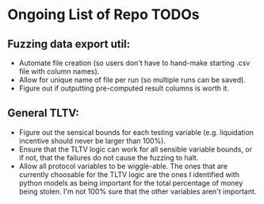 # Ongoing List of Repo TODOs

## Fuzzing data export util:
- Automate file creation (so users don't have to hand-make starting .csv file with column names).
- Allow for unique name of file per run (so multiple runs can be saved).
- Figure out if outputting pre-computed result columns is worth it.

## General TLTV:
- Figure out the sensical bounds for each testing variable (e.g. liquidation incentive should never be larger than 100%).
- Ensure that the TLTV logic can work for all sensible variable bounds, or if not, that the failures do not cause the fuzzing to halt. 
- Allow all protocol variables to be wiggle-able. The ones that are currently choosable for the TLTV logic are the ones I identified with python models as being important for the total percentage of money being stolen. I'm not 100% sure that the other variables aren't important.